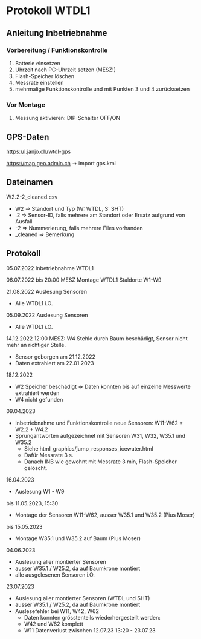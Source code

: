 # Protokoll WTDL1

## Anleitung Inbetriebnahme

### Vorbereitung / Funktionskontrolle
1. Batterie einsetzen
2. Uhrzeit nach PC-Uhrzeit setzen (MESZ!)
3. Flash-Speicher löschen
4. Messrate einstellen
5. mehrmalige Funktionskontrolle und mit Punkten 3 und 4 zurücksetzen

### Vor Montage
1. Messung aktivieren: DIP-Schalter OFF/ON


## GPS-Daten
https://l.janjo.ch/wtdl-gps

https://map.geo.admin.ch
-> import gps.kml


## Dateinamen
W2.2-2_cleaned.csv
* W2 => Standort und Typ (W: WTDL, S: SHT)
* .2 => Sensor-ID, falls mehrere am Standort oder Ersatz aufgrund von Ausfall
* -2 => Nummerierung, falls mehrere Files vorhanden
* _cleaned => Bemerkung


## Protokoll

05.07.2022 Inbetriebnahme WTDL1


06.07.2022 bis 20:00 MESZ Montage WTDL1 Staldorte W1-W9


21.08.2022 Auslesung Sensoren
* Alle WTDL1 i.O.


05.09.2022 Auslesung Sensoren
* Alle WTDL1 i.O.


14.12.2022 12:00 MESZ: W4 Stehle durch Baum beschädigt, Sensor nicht mehr an richtiger Stelle.
* Sensor geborgen am 21.12.2022
* Daten extrahiert am 22.01.2023


18.12.2022
* W2 Speicher beschädigt => Daten konnten bis auf einzelne Messwerte extrahiert werden
* W4 nicht gefunden


09.04.2023
* Inbetriebnahme und Funktionskontrolle neue Sensoren: W11-W62 + W2.2 + W4.2
* Sprungantworten aufgezeichnet mit Sensoren W31, W32, W35.1 und W35.2
	* Siehe html_graphics/jump_responses_icewater.html
	* Dafür Messrate 3 s.
	* Danach INB wie gewohnt mit Messrate 3 min, Flash-Speicher gelöscht.


16.04.2023
* Auslesung W1 - W9


bis 11.05.2023, 15:30
* Montage der Sensoren W11-W62, ausser W35.1 und W35.2 (Pius Moser)


bis 15.05.2023
* Montage W35.1 und W35.2 auf Baum (Pius Moser)


04.06.2023
* Auslesung aller montierter Sensoren
* ausser W35.1 / W25.2, da auf Baumkrone montiert
* alle ausgelesenen Sensoren i.O.


23.07.2023
* Auslesung aller montierter Sensoren (WTDL und SHT)
* ausser W35.1 / W25.2, da auf Baumkrone montiert
* Auslesefehler bei W11, W42, W62
  * Daten konnten grösstenteils wiederhergestellt werden:
  * W42 und W62 komplett
  * W11 Datenverlust zwischen 12.07.23 13:20 - 23.07.23 
